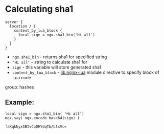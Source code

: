 # Calculating sha1

```nginx
server {
  location / {
    content_by_lua_block {
      local sign = ngx.sha1_bin('Hi all')
    }
  }
}
```

- `ngx.sha1_bin` - returns sha1 for specified string
- `'Hi all'` - string to calculate sha1 for
- `sign` - this variable will store generated sha1
- `content_by_lua_block` - [lib:nginx-lua](/nginx-lua/how-to-install-nginx-lua-module-in-ubuntu-ubuntuversion) module directive to specify block of Lua code

group: hashes

## Example: 
```nginx
local sign = ngx.sha1_bin( 'Hi all')
ngx.say( ngx.encode_base64(sign) )
```
```
faKqkNyx5BIvCpDHYdqTb/LtxVc=

```

